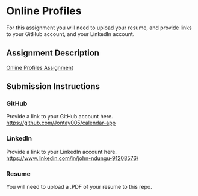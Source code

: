 # Online Profiles
For this assignment you will need to upload your resume, and provide links to your GitHub account, and your LinkedIn account.

## Assignment Description
[Online Profiles Assignment](https://education.launchcode.org/liftoff/assignments/online-profiles/)

## Submission Instructions

### GitHub
Provide a link to your GitHub account here.
https://github.com/Jontay005/calendar-app

### LinkedIn
Provide a link to your LinkedIn account here.
https://www.linkedin.com/in/john-ndungu-91208576/
### Resume
You will need to upload a .PDF of your resume to this repo.
